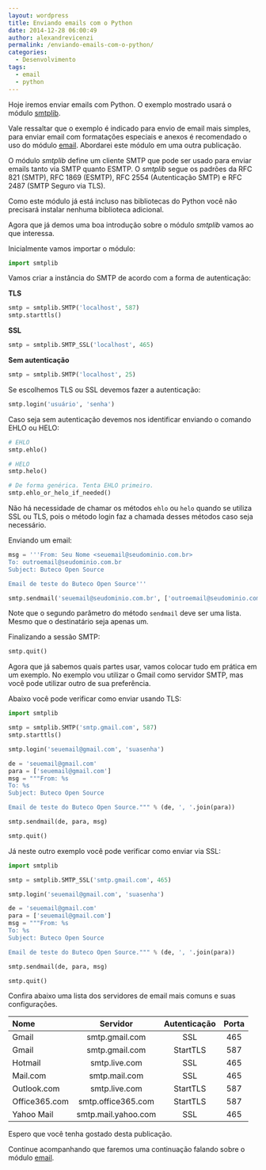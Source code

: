 ```yaml
---
layout: wordpress
title: Enviando emails com o Python
date: 2014-12-28 06:00:49
author: alexandrevicenzi
permalink: /enviando-emails-com-o-python/
categories:
  - Desenvolvimento
tags:
  - email
  - python
---
```


Hoje iremos enviar emails com Python. O exemplo mostrado usará o módulo <a href="https://docs.python.org/2.7/library/smtplib.html" target="_blank">smtplib</a>.

Vale ressaltar que o exemplo é indicado para envio de email mais simples, para enviar email com formatações especiais e anexos é recomendado o uso do módulo <a href="https://docs.python.org/2.7/library/email.html" target="_blank">email</a>. Abordarei este módulo em uma outra publicação.

O módulo <em>smtplib</em> define um cliente SMTP que pode ser usado para enviar emails tanto via SMTP quanto ESMTP. O <em>smtplib</em> segue os padrões da RFC 821 (SMTP), RFC 1869 (ESMTP), RFC 2554 (Autenticação SMTP) e RFC 2487 (SMTP Seguro via TLS).

Como este módulo já está incluso nas bibliotecas do Python você não precisará instalar nenhuma biblioteca adicional.

Agora que já demos uma boa introdução sobre o módulo <em>smtplib</em> vamos ao que interessa.

Inicialmente vamos importar o módulo:

```py
import smtplib
```

Vamos criar a instância do SMTP de acordo com a forma de autenticação:

<strong>TLS</strong>

```py
smtp = smtplib.SMTP('localhost', 587)
smtp.starttls()
```

<strong>SSL</strong>

```py
smtp = smtplib.SMTP_SSL('localhost', 465)
```

<strong>Sem autenticação</strong>

```py
smtp = smtplib.SMTP('localhost', 25)
```

Se escolhemos TLS ou SSL devemos fazer a autenticação:

```py
smtp.login('usuário', 'senha')
```

Caso seja sem autenticação devemos nos identificar enviando o comando EHLO ou HELO:

```py
# EHLO
smtp.ehlo()

# HELO
smtp.helo()

# De forma genérica. Tenta EHLO primeiro.
smtp.ehlo_or_helo_if_needed()
```

Não há necessidade de chamar os métodos <code>ehlo</code> ou <code>helo</code> quando se utiliza SSL ou TLS, pois o método login faz a chamada desses métodos caso seja necessário.

Enviando um email:

```py
msg = '''From: Seu Nome <seuemail@seudominio.com.br>
To: outroemail@seudominio.com.br
Subject: Buteco Open Source

Email de teste do Buteco Open Source'''

smtp.sendmail('seuemail@seudominio.com.br', ['outroemail@seudominio.com.br'], msg)
```

Note que o segundo parâmetro do método <code>sendmail</code> deve ser uma lista. Mesmo que o destinatário seja apenas um.

Finalizando a sessão SMTP:

```py
smtp.quit()
```

Agora que já sabemos quais partes usar, vamos colocar tudo em prática em um exemplo. No exemplo vou utilizar o Gmail como servidor SMTP, mas você pode utilizar outro de sua preferência.

Abaixo você pode verificar como enviar usando TLS:

```py
import smtplib

smtp = smtplib.SMTP('smtp.gmail.com', 587)
smtp.starttls()

smtp.login('seuemail@gmail.com', 'suasenha')

de = 'seuemail@gmail.com'
para = ['seuemail@gmail.com']
msg = """From: %s
To: %s
Subject: Buteco Open Source

Email de teste do Buteco Open Source.""" % (de, ', '.join(para))

smtp.sendmail(de, para, msg)

smtp.quit()
```

Já neste outro exemplo você pode verificar como enviar via SSL:

```py
import smtplib

smtp = smtplib.SMTP_SSL('smtp.gmail.com', 465)

smtp.login('seuemail@gmail.com', 'suasenha')

de = 'seuemail@gmail.com'
para = ['seuemail@gmail.com']
msg = """From: %s
To: %s
Subject: Buteco Open Source

Email de teste do Buteco Open Source.""" % (de, ', '.join(para))

smtp.sendmail(de, para, msg)

smtp.quit()
```

Confira abaixo uma lista dos servidores de email mais comuns e suas configurações.

<table>
<thead>
<tr class="header">
<th align="left">Nome</th>
<th align="center">Servidor</th>
<th align="center">Autenticação</th>
<th align="center">Porta</th>
</tr>
</thead>
<tbody>
<tr class="odd">
<td align="left">Gmail</td>
<td align="center">smtp.gmail.com</td>
<td align="center">SSL</td>
<td align="center">465</td>
</tr>
<tr class="even">
<td align="left">Gmail</td>
<td align="center">smtp.gmail.com</td>
<td align="center">StartTLS</td>
<td align="center">587</td>
</tr>
<tr class="odd">
<td align="left">Hotmail</td>
<td align="center">smtp.live.com</td>
<td align="center">SSL</td>
<td align="center">465</td>
</tr>
<tr class="even">
<td align="left">Mail.com</td>
<td align="center">smtp.mail.com</td>
<td align="center">SSL</td>
<td align="center">465</td>
</tr>
<tr class="odd">
<td align="left">Outlook.com</td>
<td align="center">smtp.live.com</td>
<td align="center">StartTLS</td>
<td align="center">587</td>
</tr>
<tr class="even">
<td align="left">Office365.com</td>
<td align="center">smtp.office365.com</td>
<td align="center">StartTLS</td>
<td align="center">587</td>
</tr>
<tr class="odd">
<td align="left">Yahoo Mail</td>
<td align="center">smtp.mail.yahoo.com</td>
<td align="center">SSL</td>
<td align="center">465</td>
</tr>
</tbody>
</table>

Espero que você tenha gostado desta publicação.

Continue acompanhando que faremos uma continuação falando sobre o módulo <a href="https://docs.python.org/2.7/library/email.html" target="_blank">email</a>.

